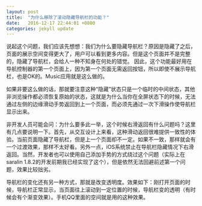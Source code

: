 ```yaml
---
layout: post
title:  "为什么移除了滚动隐藏导航栏的功能？"
date:   2016-12-17 22:44:01 +0800
categories: jekyll update
---
```

说起这个问题，我们应该先想想：我们为什么要隐藏导航栏？原因是隐藏了之后，页面的展示空间变得更大了，用户可以看到更多内容。但是这个页面并不是完整的，隐藏了导航栏，会给人一种不知身在何处的错觉。
因此，这个功能最好用在导航控制器的第一个页面上，因为第一个页面无需返回按钮，所以即使不展示导航栏，也是OK的。Music应用就是这么做的。

如果非要这么做的话，那就要注意这种“隐藏”状态只是一个临时的中间状态，其他非浏览操作都必须恢复原始的状态，这就是为什么当你在全屏状态下的时候，无法通过左侧的边缘滑动手势返回到上一个页面，而必须先通过一次下滑操作使导航栏显示出来。

非开发人员可能会问：为什么要多此一举，这个时候右滑返回有什么问题吗？这里有几点要说明一下。首先，从交互设计上来看，这种滑动返回很难提供一致性的体验。当前页面隐藏了导航栏，但是上一个页面却不一定。如果不一致，那样就会有一个过渡效果，那样不太好看。另外一点，iOS系统禁止在导航栏隐藏情况下右滑返回。当然，开发者也可以使用自己添加手势的方式绕过这个问题（实际上在saralin 1.8.2的开发前期我已经实现了这个），但是依然无法回避前述第一个问题，效果比较拙劣。

导航栏的变化还有另一种方式，那就是改变透明度。效果如下：刚打开页面的时候，导航栏正常显示，当页面往上滚动到一定位置的时候，导航栏变的透明（有时候会有个渐变效果）。手机QQ里面的空间就是用的这种效果。
